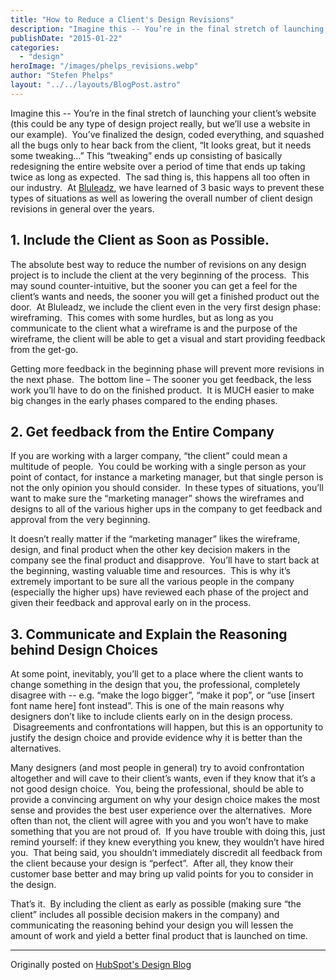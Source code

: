 ```yaml
---
title: "How to Reduce a Client's Design Revisions"
description: "Imagine this -- You’re in the final stretch of launching your client’s website (this could be any type of design project really, but we’ll use a website in our example).  You’ve finalized the design, coded everything, and squashed all the bugs only to hear back from the client, “It looks great"
publishDate: "2015-01-22"
categories:
  - "design"
heroImage: "/images/phelps_revisions.webp"
author: "Stefen Phelps"
layout: "../../layouts/BlogPost.astro"
---
```


Imagine this -- You’re in the final stretch of launching your client’s website (this could be any type of design project really, but we’ll use a website in our example).  You’ve finalized the design, coded everything, and squashed all the bugs only to hear back from the client, “It looks great, but it needs some tweaking…” This “tweaking” ends up consisting of basically redesigning the entire website over a period of time that ends up taking twice as long as expected.  The sad thing is, this happens all too often in our industry.  At [Bluleadz](http://www.bluleadz.com/), we have learned of 3 basic ways to prevent these types of situations as well as lowering the overall number of client design revisions in general over the years.

## **1\. Include the Client as Soon as Possible.**

The absolute best way to reduce the number of revisions on any design project is to include the client at the very beginning of the process.  This may sound counter-intuitive, but the sooner you can get a feel for the client’s wants and needs, the sooner you will get a finished product out the door.  At Bluleadz, we include the client even in the very first design phase: wireframing.  This comes with some hurdles, but as long as you communicate to the client what a wireframe is and the purpose of the wireframe, the client will be able to get a visual and start providing feedback from the get-go.

Getting more feedback in the beginning phase will prevent more revisions in the next phase.  The bottom line – The sooner you get feedback, the less work you’ll have to do on the finished product.  It is MUCH easier to make big changes in the early phases compared to the ending phases.

## **2\. Get feedback from the Entire Company**

If you are working with a larger company, “the client” could mean a multitude of people.  You could be working with a single person as your point of contact, for instance a marketing manager, but that single person is not the only opinion you should consider.  In these types of situations, you’ll want to make sure the “marketing manager” shows the wireframes and designs to all of the various higher ups in the company to get feedback and approval from the very beginning.

It doesn’t really matter if the “marketing manager” likes the wireframe, design, and final product when the other key decision makers in the company see the final product and disapprove.  You’ll have to start back at the beginning, wasting valuable time and resources.  This is why it’s extremely important to be sure all the various people in the company (especially the higher ups) have reviewed each phase of the project and given their feedback and approval early on in the process.

## **3\. Communicate and Explain the Reasoning behind Design Choices**

At some point, inevitably, you’ll get to a place where the client wants to change something in the design that you, the professional, completely disagree with -- e.g. “make the logo bigger”, “make it pop”, or “use \[insert font name here\] font instead”. This is one of the main reasons why designers don’t like to include clients early on in the design process.  Disagreements and confrontations will happen, but this is an opportunity to justify the design choice and provide evidence why it is better than the alternatives.

Many designers (and most people in general) try to avoid confrontation altogether and will cave to their client’s wants, even if they know that it’s a not good design choice.  You, being the professional, should be able to provide a convincing argument on why your design choice makes the most sense and provides the best user experience over the alternatives.  More often than not, the client will agree with you and you won’t have to make something that you are not proud of.  If you have trouble with doing this, just remind yourself: if they knew everything you knew, they wouldn’t have hired you.  That being said, you shouldn’t immediately discredit all feedback from the client because your design is “perfect”.  After all, they know their customer base better and may bring up valid points for you to consider in the design.

That’s it.  By including the client as early as possible (making sure “the client” includes all possible decision makers in the company) and communicating the reasoning behind your design you will lessen the amount of work and yield a better final product that is launched on time.

---

Originally posted on [HubSpot's Design Blog](https://designers.hubspot.com/blog/reduce-client-revisions)

